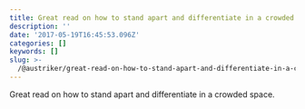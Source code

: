 ```yaml
---
title: Great read on how to stand apart and differentiate in a crowded space.
description: ''
date: '2017-05-19T16:45:53.096Z'
categories: []
keywords: []
slug: >-
  /@austriker/great-read-on-how-to-stand-apart-and-differentiate-in-a-crowded-space-c36e749aeb47
---
```


Great read on how to stand apart and differentiate in a crowded space.